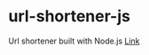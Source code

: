 # url-shortener-js
Url shortener built with Node.js
[Link](https://codeburst.io/creating-custom-url-shortener-with-nodejs-de10bbbb89c7)
